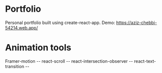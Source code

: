 # Portfolio
Personal portfolio built using create-react-app.
Demo: https://aziz-chebbi-54214.web.app/

# Animation tools
Framer-motion --
react-scroll --
react-intersection-observer --
react-text-transition --


